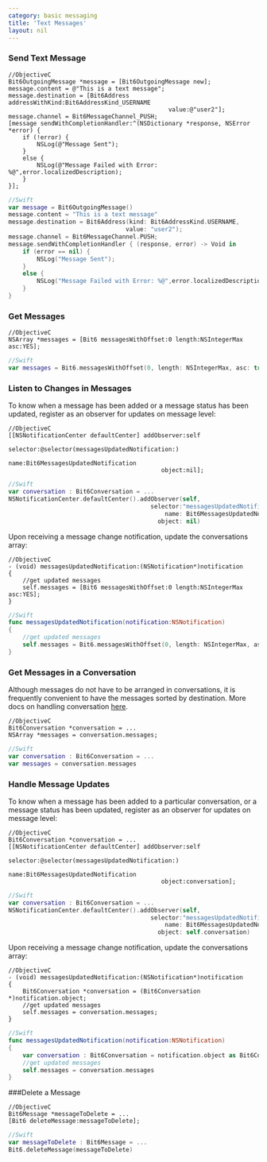 ```yaml
---
category: basic messaging
title: 'Text Messages'
layout: nil
---
```


### Send Text Message

```objc
//ObjectiveC
Bit6OutgoingMessage *message = [Bit6OutgoingMessage new];
message.content = @"This is a text message";
message.destination = [Bit6Address addressWithKind:Bit6AddressKind_USERNAME 
                                             value:@"user2"];
message.channel = Bit6MessageChannel_PUSH;
[message sendWithCompletionHandler:^(NSDictionary *response, NSError *error) {
    if (!error) {
        NSLog(@"Message Sent");
    }
    else {
        NSLog(@"Message Failed with Error: %@",error.localizedDescription);
    }
}];
```
```swift
//Swift
var message = Bit6OutgoingMessage()
message.content = "This is a text message"
message.destination = Bit6Address(kind: Bit6AddressKind.USERNAME, 
                   				 value: "user2");
message.channel = Bit6MessageChannel.PUSH;
message.sendWithCompletionHandler { (response, error) -> Void in
    if (error == nil) {
        NSLog("Message Sent");
    }
    else {
        NSLog("Message Failed with Error: %@",error.localizedDescription);
    }
}
```

### Get Messages

```objc
//ObjectiveC
NSArray *messages = [Bit6 messagesWithOffset:0 length:NSIntegerMax asc:YES];
```
```swift
//Swift
var messages = Bit6.messagesWithOffset(0, length: NSIntegerMax, asc: true)
```


### Listen to Changes in Messages 

To know when a message has been added or a message status has been updated, register as an observer for updates on message level:

```objc
//ObjectiveC
[[NSNotificationCenter defaultCenter] addObserver:self 
                                         selector:@selector(messagesUpdatedNotification:) 
                                             name:Bit6MessagesUpdatedNotification 
                                           object:nil];
```
```swift
//Swift
var conversation : Bit6Conversation = ...
NSNotificationCenter.defaultCenter().addObserver(self,
										selector:"messagesUpdatedNotification:", 
                                            name: Bit6MessagesUpdatedNotification,
                                          object: nil)
```

Upon receiving a message change notification, update the conversations array:

```objc
//ObjectiveC
- (void) messagesUpdatedNotification:(NSNotification*)notification
{
    //get updated messages
    self.messages = [Bit6 messagesWithOffset:0 length:NSIntegerMax asc:YES];
} 
```
```swift
//Swift
func messagesUpdatedNotification(notification:NSNotification)
{
    //get updated messages
    self.messages = Bit6.messagesWithOffset(0, length: NSIntegerMax, asc: true)
}
```

### Get Messages in a Conversation

Although messages do not have to be arranged in conversations, it is frequently convenient to have the messages sorted by destination. More docs on handling conversation [here](#/messaging-conversations).

```objc
//ObjectiveC
Bit6Conversation *conversation = ...
NSArray *messages = conversation.messages;
```
```swift
//Swift
var conversation : Bit6Conversation = ...
var messages = conversation.messages
```

### Handle Message Updates

To know when a message has been added to a particular conversation, or a message status has been updated, register as an observer for updates on message level:

```objc
//ObjectiveC
Bit6Conversation *conversation = ...
[[NSNotificationCenter defaultCenter] addObserver:self 
                                         selector:@selector(messagesUpdatedNotification:) 
                                             name:Bit6MessagesUpdatedNotification 
                                           object:conversation];
```
```swift
//Swift
var conversation : Bit6Conversation = ...
NSNotificationCenter.defaultCenter().addObserver(self,
										selector:"messagesUpdatedNotification:", 
                                            name: Bit6MessagesUpdatedNotification,
                                          object: self.conversation)
```

Upon receiving a message change notification, update the conversations array:

```objc
//ObjectiveC
- (void) messagesUpdatedNotification:(NSNotification*)notification
{
    Bit6Conversation *conversation = (Bit6Conversation *)notification.object;
    //get updated messages
    self.messages = conversation.messages;
} 
```
```swift
//Swift
func messagesUpdatedNotification(notification:NSNotification) 
{
	var conversation : Bit6Conversation = notification.object as Bit6Conversation
    //get updated messages
    self.messages = conversation.messages
}
```

###Delete a Message

```objc
//ObjectiveC
Bit6Message *messageToDelete = ...
[Bit6 deleteMessage:messageToDelete];
```

```swift
//Swift
var messageToDelete : Bit6Message = ...
Bit6.deleteMessage(messageToDelete)
```